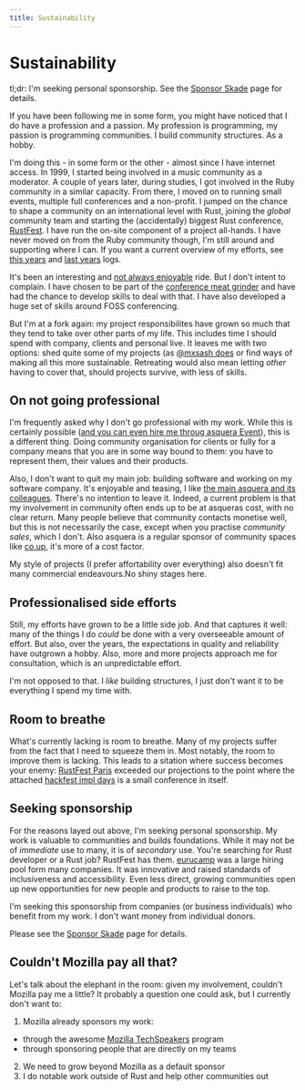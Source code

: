 ```yaml
---
title: Sustainability
---
```


# Sustainability

tl;dr: I'm seeking personal sponsorship. See the [Sponsor Skade](//sponsor-skade) page for details.

If you have been following me in some form, you might have noticed that I do have a profession and a passion. My profession is programming, my passion is programming communities. I build community structures. As a hobby.

I'm doing this - in some form or the other - almost since I have internet access. In 1999, I started being involved in a music community as a moderator. A couple of years later, during studies, I got involved in the Ruby community in a similar capacity. From there, I moved on to running small events, multiple full conferences and a non-profit. I jumped on the chance to shape a community on an international level with Rust, joining the _global_ community team and starting the (accidentally) biggest Rust conference, [RustFest](https://rustfest.eu). I have run the on-site component of a project all-hands. I have never moved on from the Ruby community though, I'm still around and supporting where I can. If you want a current overview of my efforts, see [this years](//foss-2018-log/) and [last years](//rust-2017-retrospective) logs.

It's been an interesting and [not always enjoyable](http://skade.me/blog/2013/exhaustion.html) ride. But I don't intent to complain. I have chosen to be part of the [conference meat grinder](https://medium.com/@mxsash/are-we-not-all-volunteer-organisers-here-and-does-it-matter-498e300e7366) and have had the chance to develop skills to deal with that. I have also developed a huge set of skills around FOSS conferencing.

But I'm at a fork again: my project responsibilites have grown so much that they tend to take over other parts of my life. This includes time I should spend with company, clients and personal live. It leaves me with two options: shed quite some of my projects (as [@mxsash does](https://medium.com/@mxsash/are-we-not-all-volunteer-organisers-here-and-does-it-matter-498e300e7366) or find ways of making all this more sustainable. Retreating would also mean letting _other_ having to cover that, should projects survive, with less of skills.

## On not going professional

I'm frequently asked why I don't go professional with my work. While this is certainly possible ([and you can even hire me throug asquera Event](http://event.asquera.de/)), this is a different thing. Doing community organisation for clients or fully for a company means that you are in some way bound to them: you have to represent them, their values and their products.

Also, I don't want to quit my main job: building software and working on my software company. It's enjoyable and teasing, I like [the main asquera and its colleagues](http://asquera.de/). There's no intention to leave it. Indeed, a current problem is that my involvement in community often ends up to be at asqueras cost, with no clear return. Many people believe that community contacts monetise well, but this is not necessarily the case, except when you practise _community sales_, which I don't. Also asquera is a regular sponsor of community spaces like [co.up](http://co-up.de/), it's more of a cost factor.

My style of projects (I prefer affortability over everything) also doesn't fit many commercial endeavours.No shiny stages here.

## Professionalised side efforts

Still, my efforts have grown to be a little side job. And that captures it well: many of the things I do _could_ be done with a very overseeable amount of effort. But also, over the years, the expectations in quality and reliability have outgrown a hobby. Also, more and more projects approach me for consultation, which is an unpredictable effort.

I'm not opposed to that. I _like_ building structures, I just don't want it to be everything I spend my time with.

## Room to breathe

What's currently lacking is room to breathe. Many of my projects suffer from the fact that I need to squeeze them in. Most notably, the room to improve them is lacking. This leads to a sitation where success becomes your enemy: [RustFest Paris](https://paris.rustfest.eu) exceeded our projections to the point where the attached [hackfest impl days](https://paris.rustfest.eu/about_impl_days/) is a small conference in itself.

## Seeking sponsorship

For the reasons layed out above, I'm seeking personal sponsorship. My work is valuable to communities and builds foundations. While it may not be of _immediate_ use to many, it is of _secondary_ use. You're searching for Rust developer or a Rust job? RustFest has them. [eurucamp](https://eurucamp.org) was a large hiring pool form many companies. It was innovative and raised standards of inclusiveness and accessibility. Even less direct, growing communities open up new opportunities for new people and products to raise to the top.

I'm seeking this sponsorship from companies (or business individuals) who benefit from my work. I don't want money from individual donors.

Please see the [Sponsor Skade](//sponsor-skade) page for details.

## Couldn't Mozilla pay all that?

Let's talk about the elephant in the room: given my involvement, couldn't Mozilla pay me a little? It probably a question one could ask, but I currently don't want to:

1) Mozilla already sponsors my work:
  * through the awesome [Mozilla TechSpeakers](https://wiki.mozilla.org/TechSpeakers) program
  * through sponsoring people that are directly on my teams
2) We need to grow beyond Mozilla as a default sponsor
3) I do notable work outside of Rust and help other communities out
